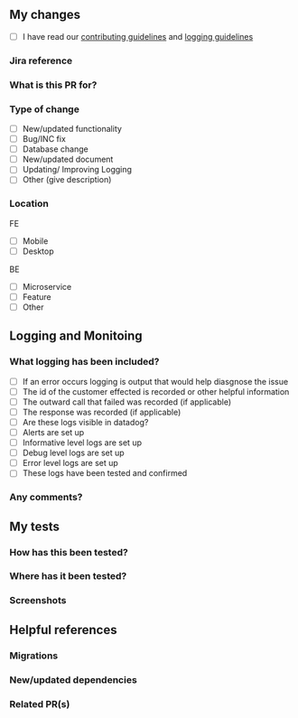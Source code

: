 <!-- Ensure your Jira number is quoted in the title of this request
    Erase any parts of this template not applicable to your PR -->
  
## My changes
- [ ] I have read our [contributing guidelines](https://rewardinsight.atlassian.net/wiki/spaces/SD/pages/2453602335/Contributing+guidelines) and [logging guidelines](https://rewardinsight.atlassian.net/wiki/spaces/SD/pages/2569109526/Logging+Guidelines)

### Jira reference
<!-- Ticket or incident number, including link -->


### What is this PR for?
<!-- Give a brief description of your changes
  *What did the code do before?*
 *What does it do now?* -->


### Type of change
- [ ] New/updated functionality
- [ ] Bug/INC fix
- [ ] Database change
- [ ] New/updated document
- [ ] Updating/ Improving Logging 
- [ ] Other (give description)

### Location
FE
- [ ] Mobile
- [ ] Desktop

BE
- [ ] Microservice
- [ ] Feature
- [ ] Other

## Logging and Monitoing
### What logging has been included? 
- [ ] If an error occurs logging is output that would help diasgnose the issue
- [ ] The id of the customer effected is recorded or other helpful information
- [ ] The outward call that failed was recorded (if applicable)
- [ ] The response was recorded (if applicable)
- [ ] Are these logs visible in datadog?
- [ ] Alerts are set up 
- [ ] Informative level logs are set up 
- [ ] Debug level logs are set up
- [ ] Error level logs are set up 
- [ ] These logs have been tested and confirmed 

### Any comments?


## My tests
### How has this been tested?

<!-- Describe the tests you ran to verify the changes
List the scenarios you covered
Where has it been tested?
Provide any relevant instructions for reproduction, if appropriate -->


### Where has it been tested?
<!-- List any browsers, if appropriate -->

### Screenshots
<!-- Anything that would help your reviewer(s) understand your changes --> 


## Helpful references

### Migrations
<!-- List any new migrations --> 

### New/updated dependencies
<!-- Remember that dependency updates should be in a PR of their own -->

### Related PR(s)
<!-- Tag anything relevant for ease of reference -->
